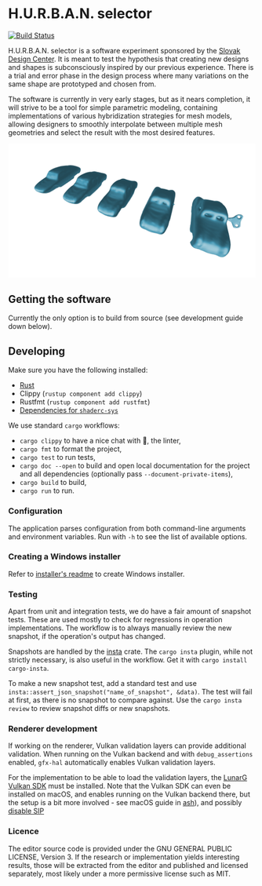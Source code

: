 # H.U.R.B.A.N. selector

[![Build Status](https://dev.azure.com/subdgtl/HURBAN-selector/_apis/build/status/Master%20and%20PR?branchName=master)](https://dev.azure.com/subdgtl/HURBAN-selector/_build/latest?definitionId=1&branchName=master)

H.U.R.B.A.N. selector is a software experiment sponsored by the [Slovak
Design Center](https://www.scd.sk/). It is meant to test the
hypothesis that creating new designs and shapes is subconsciously
inspired by our previous experience. There is a trial and error phase
in the design process where many variations on the same shape are
prototyped and chosen from.

The software is currently in very early stages, but as it nears
completion, it will strive to be a tool for simple parametric
modeling, containing implementations of various hybridization
strategies for mesh models, allowing designers to smoothly interpolate
between multiple mesh geometries and select the result with the most
desired features.

![Screenshot](./hurban_selector-2020-02-03-15-20-24.png)

## Getting the software

Currently the only option is to build from source (see development
guide down below).

## Developing

Make sure you have the following installed:

- [Rust](https://rustup.rs/)
- Clippy (`rustup component add clippy`)
- Rustfmt (`rustup component add rustfmt`)
- [Dependencies for `shaderc-sys`](https://github.com/google/shaderc-rs#building-from-source)

We use standard `cargo` workflows:

- `cargo clippy` to have a nice chat with 📎, the linter,
- `cargo fmt` to format the project,
- `cargo test` to run tests,
- `cargo doc --open` to build and open local documentation for the
  project and all dependencies (optionally pass
  `--document-private-items`),
- `cargo build` to build,
- `cargo run` to run.

### Configuration

The application parses configuration from both command-line arguments and
environment variables. Run with `-h` to see the list of available options.

### Creating a Windows installer

Refer to [installer's readme](installer/README.md) to create Windows installer.

### Testing

Apart from unit and integration tests, we do have a fair amount of
snapshot tests. These are used mostly to check for regressions in
operation implementations. The workflow is to always manually review
the new snapshot, if the operation's output has changed.

Snapshots are handled by the
[insta](https://docs.rs/insta/) crate. The `cargo insta`
plugin, while not strictly necessary, is also useful in the
workflow. Get it with `cargo install cargo-insta`.

To make a new snapshot test, add a standard test and use
`insta::assert_json_snapshot("name_of_snapshot", &data)`. The test
will fail at first, as there is no snapshot to compare against. Use
the `cargo insta review` to review snapshot diffs or new snapshots.

### Renderer development

If working on the renderer, Vulkan validation layers can provide additional
validation. When running on the Vulkan backend and with `debug_assertions`
enabled, `gfx-hal` automatically enables Vulkan validation layers.

For the implementation to be able to load the validation layers, the [LunarG
Vulkan SDK](https://vulkan.lunarg.com/) must be installed. Note that the Vulkan
SDK can even be installed on macOS, and enables running on the Vulkan backend
there, but the setup is a bit more involved - see macOS guide in
[ash](https://crates.io/crates/ash)), and possibly [disable
SIP](http://osxdaily.com/2015/10/05/disable-rootless-system-integrity-protection-mac-os-x/)

### Licence

The editor source code is provided under the GNU GENERAL PUBLIC
LICENSE, Version 3. If the research or implementation yields
interesting results, those will be extracted from the editor and
published and licensed separately, most likely under a more permissive
license such as MIT.

